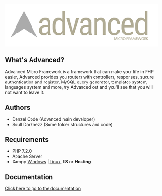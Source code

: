 ![Advanced](https://github.com/DenzelCode/Advanced/blob/master/project/public/assets/images/advanced.png?raw=true)

## What's Advanced?

Advanced Micro Framework is a framework that can make your life in PHP easier, Advanced provides you routers with controllers, responses, sucure authentication and register, MySQL query generator, templates system, languages system and more, try Advanced out and you'll see that you will not want to leave it.

## Authors
* Denzel Code (Advanced main developer)
* Soull Darknezz (Some folder structures and code)

## Requirements
* PHP 7.2.0
* Apache Server
* Xampp [Windows](https://www.apachefriends.org/xampp-files/7.1.4/xampp-win32-7.1.4-0-VC14-installer.exe) | [Linux](https://www.apachefriends.org/xampp-files/7.1.4/xampp-linux-x64-7.1.4-0-installer.run), **IIS** or **Hosting**

## Documentation
[Click here to go to the documentation](https://github.com/DenzelCode/Advanced/wiki)